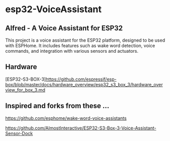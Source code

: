 # esp32-VoiceAssistant

## Alfred - A Voice Assistant for ESP32

This project is a voice assistant for the ESP32 platform, designed to be used with ESPHome. It includes features such as wake word detection, voice commands, and integration with various sensors and actuators.

## Hardware

[ESP32-S3-BOX-3]<https://github.com/espressif/esp-box/blob/master/docs/hardware_overview/esp32_s3_box_3/hardware_overview_for_box_3.md>

## Inspired and forks from these ...

<https://github.com/esphome/wake-word-voice-assistants>

<https://github.com/AlmostInteractive/ESP32-S3-Box-3-Voice-Assistant-Sensor-Dock>

